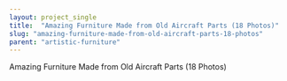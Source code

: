 ```yaml
---
layout: project_single
title:  "Amazing Furniture Made from Old Aircraft Parts (18 Photos)"
slug: "amazing-furniture-made-from-old-aircraft-parts-18-photos"
parent: "artistic-furniture"
---
```

Amazing Furniture Made from Old Aircraft Parts (18 Photos)